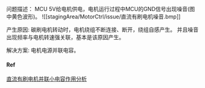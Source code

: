 问题描述：
MCU 5V给电机供电，电机运行过程中MCU的GND信号出现噪音(图中黄色波形)。
![[stagingArea/MotorCtrl/issue/直流有刷电机噪音.bmp]]

产生原因:
碳刷电机转动时，电机绕组不断连接、断开，绕组自感产生。
并且噪音出现频率与电机转速强关联，基本是该原因产生。

解决方案:
电机电源并联电容。

#### Ref
[直流有刷电机并联小电容作用分析](https://blog.csdn.net/s1731987459/article/details/118277544)
